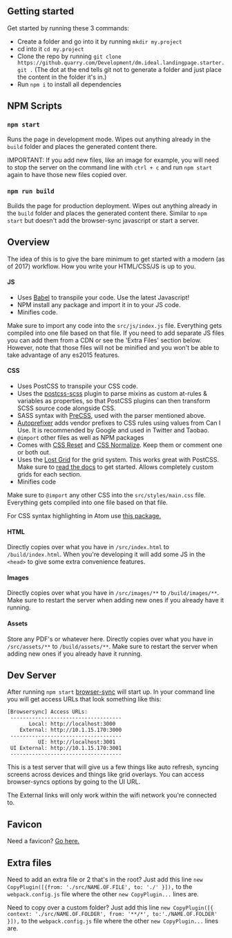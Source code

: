 ## Getting started

Get started by running these 3 commands:

- Create a folder and go into it by running `mkdir my.project`
- cd into it `cd my.project`
- Clone the repo by running `git clone https://github.quarry.com/Development/dm.ideal.landingpage.starter.git .` (The dot at the end tells git not to generate a folder and just place the content in the folder it's in.)
- Run `npm i` to install all dependencies

## NPM Scripts

### `npm start `
Runs the page in development mode. Wipes out anything already in the `build` folder and places the generated content there.

IMPORTANT: If you add new files, like an image for example, you will need to stop the server on the command line with `ctrl + c` and run `npm start` again to have those new files copied over.

### `npm run build `
Builds the page for production deployment. Wipes out anything already in the `build` folder and places the generated content there. Similar to `npm start` but doesn't add the browser-sync javascript or start a server.

## Overview

The idea of this is to give the bare minimum to get started with a modern (as of 2017) workflow. How you write your HTML/CSS/JS is up to you.

#### JS
- Uses [Babel](https://babeljs.io/) to transpile your code. Use the latest Javascript!
- NPM install any package and import it in to your JS code.
- Minifies code.

Make sure to import any code into the `src/js/index.js` file. Everything gets compiled into one file based on that file. If you need to add separate JS files you can add them from a CDN or see the 'Extra Files' section below. However, note that those files will not be minified and you won't be able to take advantage of any es2015 features.

#### CSS
- Uses PostCSS to transpile your CSS code.
- Uses the [postcss-scss](https://github.com/postcss/postcss-scss) plugin to parse mixins as custom at-rules & variables as properties, so that PostCSS plugins can then transform SCSS source code alongside CSS.
- SASS syntax with [PreCSS](https://github.com/jonathantneal/precss), used with the parser mentioned above.
- [Autoprefixer](https://github.com/postcss/autoprefixer) adds vendor prefixes to CSS rules using values from Can I Use. It is recommended by Google and used in Twitter and Taobao.
- `@import` other files as well as NPM packages
- Comes with [CSS Reset](https://github.com/shannonmoeller/reset-css) and [CSS Normalize](https://github.com/necolas/normalize.css). Keep them or comment one or both out.
- Uses the [Lost Grid](http://lostgrid.org) for the grid system. This works great with PostCSS. Make sure to [read the docs](http://lostgrid.org/docs.html) to get started. Allows completely custom grids for each section.
- Minifies code

Make sure to `@import` any other CSS into the `src/styles/main.css` file. Everything gets compiled into one file based on that file.

For CSS syntax highlighting in Atom use [this package.](https://atom.io/packages/language-postcss)

#### HTML
Directly copies over what you have in `/src/index.html` to `/build/index.html`. When you're developing it will add some JS in the `<head>` to give some extra convenience features.

#### Images
Directly copies over what you have in `/src/images/**` to `/build/images/**`. Make sure to restart the server when adding new ones if you already have it running.

#### Assets
Store any PDF's or whatever here. Directly copies over what you have in `/src/assets/**` to `/build/assets/**`. Make sure to restart the server when adding new ones if you already have it running.

## Dev Server
After running `npm start` [browser-sync](https://www.browsersync.io/) will start up. In your command line you will get access URLs that look something like this:

```
[Browsersync] Access URLs:
 ------------------------------------
       Local: http://localhost:3000
    External: http://10.1.15.170:3000
 ------------------------------------
          UI: http://localhost:3001
 UI External: http://10.1.15.170:3001
 ------------------------------------
```

This is a test server that will give us a few things like auto refresh, syncing screens across devices and things like grid overlays. You can access browser-syncs options by going to the UI URL.

The External links will only work within the wifi network you're connected to.

## Favicon

Need a favicon? [Go here.](https://realfavicongenerator.net/)

## Extra files

Need to add an extra file or 2 that's in the root? Just add this line `new CopyPlugin([{from: './src/NAME.OF.FILE', to: './' }]),` to the `webpack.config.js` file where the other `new CopyPlugin...` lines are.

Need to copy over a custom folder? Just add this line `new CopyPlugin([{ context: './src/NAME.OF.FOLDER', from: '**/*', to:'./NAME.OF.FOLDER' }]),` to the `webpack.config.js` file where the other `new CopyPlugin...` lines are.
